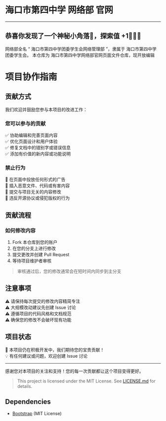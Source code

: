 # **海口市第四中学 网络部 官网**
***
## 恭喜你发现了一个神秘小角落👀，探索值 +1🎉🎉🎉 

网络部全名 “ 海口市第四中学团委学生会网络管理部 ”，隶属于 海口市第四中学团委学生会。
本仓库为 海口市第四中学网络部官网页面文件仓库，现开放编辑

# 项目协作指南

## 贡献方式

我们欢迎并鼓励您参与本项目的改进工作：

### 您可以参与的贡献
✅ 协助编辑和完善页面内容  
✅ 优化页面设计和用户体验  
✅ 修复文档中的错别字或错误信息  
✅ 添加有价值的新内容或功能说明  

### 禁止行为
🚫 在页面中投放任何形式的广告  
🚫 插入恶意文件、代码或有害内容  
🚫 提交与项目无关的内容修改  
🚫 违反开源协议或侵犯版权的行为  

## 贡献流程

### 如何修改内容
1. Fork 本仓库到您的账户
2. 在您的分支上进行修改
3. 提交更改并创建 Pull Request
4. 等待项目维护者审核

> 审核通过后，您的修改通常会在短时间内同步到主分支

## 注意事项

⚠️ 请保持每次提交的修改内容精简专注  
⚠️ 大规模改动建议先创建 Issue 讨论  
⚠️ 遵循项目的代码风格和文档规范  
⚠️ 确保您的修改不会破坏现有功能  

## 项目状态

📝 本项目仍在积极开发中，我们期待您的宝贵贡献！  
💡 有任何建议或问题，欢迎创建 Issue 讨论  

---

感谢您对本项目的关注和支持！您的每一次贡献都让这个项目变得更好。

> This project is licensed under the MIT License. See [LICENSE.md](LICENSE.md) for details.

## Dependencies
- [Bootstrap](https://getbootstrap.com/) (MIT License)